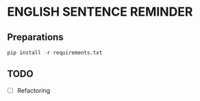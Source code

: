 # ENGLISH SENTENCE REMINDER

## Preparations
``` python
pip install -r requirements.txt
```

## TODO
- [ ] Refactoring